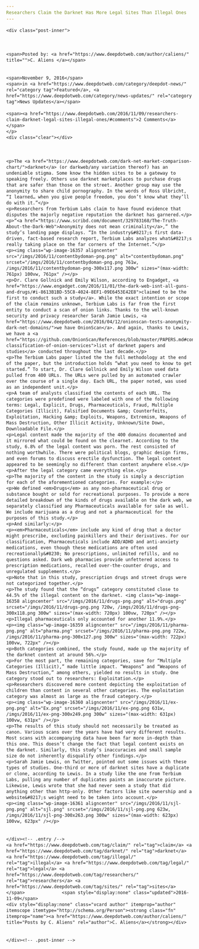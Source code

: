 ```yaml
---
Researchers Claim the Darknet Has More Legal Sites Than Illegal Ones
---
```

<article class="post-listing post-16356 post type-post status-publish format-standard has-post-thumbnail hentry  tag-claim tag-darknet tag-illegal tag-legal tag-researchers tag-sites">
    
    <div class="post-inner">
    
    
        
    <span>Posted by: <a href="https://www.deepdotweb.com/author/caliens/" title="">C. Aliens </a></span>
    
    
    <span>November 9, 2016</span>
    <span>in <a href="https://www.deepdotweb.com/category/deepdot-news/" rel="category tag">Featured</a>, <a href="https://www.deepdotweb.com/category/news-updates/" rel="category tag">News Updates</a></span>
    
    <span><a href="https://www.deepdotweb.com/2016/11/09/researchers-claim-darknet-legal-sites-illegal-ones/#comments">2 Comments</a></span>
    </p>
    <div class="clear"></div>
    
    
    
    <p>The <a href="https://www.deepdotweb.com/dark-net-market-comparison-chart/">darknet</a> (or darkweb/any variation thereof) has an undeniable stigma. Some know the hidden sites to be a gateway to speaking freely. Others use darknet marketplaces to purchase drugs that are safer than those on the street. Another group may use the anonymity to share child pornography. In the words of Ross Ulbricht, “I learned… when you give people freedom, you don’t know what they’ll do with it.”</p>
    <p>Researchers from Terbium Labs claim to have found evidence that disputes the majorly negative reputation the darknet has garnered.</p>
    <p>“<a href="https://www.scribd.com/document/329783168/The-Truth-About-the-Dark-Web">Anonymity does not mean criminality</a>,” the study’s landing page displays. “In the industry&#8217;s first data-driven, fact-based research report, Terbium Labs analyzes what&#8217;s really taking place on the far corners of the Internet.”</p>
    <p><img class="wp-image-16357 aligncenter" src="/imgs/2016/11/contentbydoman-png.png" alt="contentbydoman.png" srcset="/imgs/2016/11/contentbydoman-png.png 761w, /imgs/2016/11/contentbydoman-png-300x117.png 300w" sizes="(max-width: 761px) 100vw, 761px" /></p>
    <p>Dr. Clare Gollnick and Emily Wilson, according to Engadget, <a href="https://www.engadget.com/2016/11/01/the-dark-web-isnt-all-guns-and-drugs/#i-8613B1BD-55C8-4024-8EF1-09E6453E42E8">claimed to be the first to conduct such a study</a>. While the exact intention or scope of the claim remains unknown, Terbium Labs is far from the first entity to conduct a scan of onion links. Thanks to the well-known security and privacy researcher Sarah Jamie Lewis, <a href="https://www.deepdotweb.com/2016/04/12/onionscan-tests-anonymity-dark-net-domains/">we have OnionScan</a>. And again, thanks to Lewis, we have a <a href="https://github.com/OnionScan/References/blob/master/PAPERS.md#content-classification-of-onion-services">list of darknet papers and studies</a> conducted throughout the last decade.</p>
    <p>The Terbium Labs paper listed the the full methodology at the end of the paper, but the introduction holds “what you need to know to get started.” To start, Dr. Clare Gollnick and Emily Wilson used data pulled from 400 URLs. The URLs were pulled by an automated crawler over the course of a single day. Each URL, the paper noted, was used as an independent unit.</p>
    <p>A team of analysts classified the contents of each URL. The categories were predefined were labeled with one of the following terms: Legal, Explicit, Drugs, Pharmaceuticals, Fraud, Multiple Categories (Illicit), Falsified Documents &amp; Counterfeits, Exploitation, Hacking &amp; Exploits, Weapons, Extremism, Weapons of Mass Destruction, Other Illicit Activity, Unknown/Site Down, Downloadable File.</p>
    <p>Legal content made the majority of the 400 domains documented and it mirrored what could be found on the clearnet. According to the study, 6.8% of the legal content was porn. The rest consisted of nothing worthwhile. There were political blogs, graphic design firms, and even forums to discuss erectile dysfunction. The legal content appeared to be seemingly no different than content anywhere else.</p>
    <p>After the legal category came everything else.</p>
    <p>The majority of the content in the study is simply a description for each of the aforementioned categories. For example:</p>
    <p>We defined <em>Drugs</em> as any non-pharmaceutical drug or substance bought or sold for recreational purposes. To provide a more detailed breakdown of the kinds of drugs available on the dark web, we separately classified any Pharmaceuticals available for sale as well. We include marijuana as a drug and not a pharmaceutical for the purposes of this study.</p>
    <p>And similarly:</p>
    <p><em>Pharmaceuticals</em> include any kind of drug that a doctor might prescribe, excluding painkillers and their derivatives. For our classification, Pharmaceuticals include ADD/ADHD and anti-anxiety medications, even though these medications are often used recreationally&#8230; No prescriptions, unlimited refills, and no questions asked. Dark web pharmacies provide unfettered access to prescription medications, recalled over-the-counter drugs, and unregulated supplements.</p>
    <p>Note that in this study, prescription drugs and street drugs were not categorized together.</p>
    <p>The study found that the “drugs” category constituted close to 44.5% of the illegal content on the darknet. <img class="wp-image-16358 aligncenter" src="/imgs/2016/11/drugs-png.png" alt="drugs.png" srcset="/imgs/2016/11/drugs-png.png 720w, /imgs/2016/11/drugs-png-300x118.png 300w" sizes="(max-width: 720px) 100vw, 720px" /></p>
    <p>Illegal pharmaceuticals only accounted for another 11.9%.</p>
    <p><img class="wp-image-16359 aligncenter" src="/imgs/2016/11/pharma-png.png" alt="pharma.png" srcset="/imgs/2016/11/pharma-png.png 722w, /imgs/2016/11/pharma-png-300x127.png 300w" sizes="(max-width: 722px) 100vw, 722px" /></p>
    <p>Both categories combined, the study found, made up the majority of the darknet content at around 56%.</p>
    <p>For the most part, the remaining categories, save for “Multiple Categories (Illicit),” made little impact. “Weapons” and “Weapons of Mass Destruction,” among others, yielded no results in study. One category stood out to researchers: Exploitation.</p>
    <p>Researchers discovered more content depicting the exploitation of children than content in several other categories. The exploitation category was almost as large as the fraud category.</p>
    <p><img class="wp-image-16360 aligncenter" src="/imgs/2016/11/ex-png.png" alt="Ex.png" srcset="/imgs/2016/11/ex-png.png 631w, /imgs/2016/11/ex-png-300x249.png 300w" sizes="(max-width: 631px) 100vw, 631px" /></p>
    <p>The results of this study should not necessarily be treated as canon. Various scans over the years have had very different results. Most scans with accompanying data have been far more in-depth than this one. This doesn’t change the fact that legal content exists on the darknet. Similarly, this study’s inaccuracies and small sample size do not inherently disqualify other findings.</p>
    <p>Sarah Jamie Lewis, on Twitter, pointed out some issues with these types of studies. One-third or more of darknet sites have a duplicate or clone, according to Lewis. In a study like the one from Terbium Labs, pulling any number of duplicates paints an inaccurate picture. Likewise, Lewis wrote that she had never seen a study that did anything other than http-only. Other factors like site ownership and a website&#8217;s weight need to be taken into account.</p>
    <p><img class="wp-image-16361 aligncenter" src="/imgs/2016/11/sjl-png.png" alt="sjl.png" srcset="/imgs/2016/11/sjl-png.png 623w, /imgs/2016/11/sjl-png-300x263.png 300w" sizes="(max-width: 623px) 100vw, 623px" /></p>
    
    
    </div><!-- .entry /-->
    <a href="https://www.deepdotweb.com/tag/claim/" rel="tag">claim</a> <a href="https://www.deepdotweb.com/tag/darknet/" rel="tag">darknet</a> <a href="https://www.deepdotweb.com/tag/illegal/" rel="tag">illegal</a> <a href="https://www.deepdotweb.com/tag/legal/" rel="tag">legal</a> <a href="https://www.deepdotweb.com/tag/researchers/" rel="tag">researchers</a> <a href="https://www.deepdotweb.com/tag/sites/" rel="tag">sites</a></span>				<span style="display:none" class="updated">2016-11-09</span>
    <div style="display:none" class="vcard author" itemprop="author" itemscope itemtype="http://schema.org/Person"><strong class="fn" itemprop="name"><a href="https://www.deepdotweb.com/author/caliens/" title="Posts by C. Aliens" rel="author">C. Aliens</a></strong></div>
    
    
    </div><!-- .post-inner -->
</article><!-- .post-listing -->


